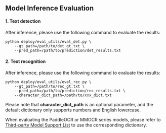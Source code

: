 ## Model Inference Evaluation

#### 1. Text detection

After inference, please use the following command to evaluate the results:

```shell
python deploy/eval_utils/eval_det.py \
    --gt_path=/path/to/det_gt.txt \
    --pred_path=/path/to/prediction/det_results.txt
```

#### 2. Text recognition

After inference, please use the following command to evaluate the results:

```shell
python deploy/eval_utils/eval_rec.py \
    --gt_path=/path/to/rec_gt.txt \
    --pred_path=/path/to/prediction/rec_results.txt \
    --character_dict_path=/path/to/xxx_dict.txt
```

Please note that **character_dict_path** is an optional parameter, and the default dictionary only supports numbers and English lowercase.

When evaluating the PaddleOCR or MMOCR series models, please refer to [Third-party Model Support List](inference_thirdparty_quickstart.md) to use the corresponding dictionary.
